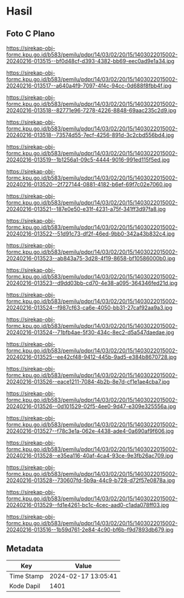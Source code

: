 # Hasil

## Foto C Plano

https://sirekap-obj-formc.kpu.go.id/b583/pemilu/pdpr/14/03/02/20/15/1403022015002-20240216-013515--bf0d48cf-d393-4382-bb69-eec0ad9e1a34.jpg

https://sirekap-obj-formc.kpu.go.id/b583/pemilu/pdpr/14/03/02/20/15/1403022015002-20240216-013517--a640a4f9-7097-4f4c-94cc-0d688f8fbb4f.jpg

https://sirekap-obj-formc.kpu.go.id/b583/pemilu/pdpr/14/03/02/20/15/1403022015002-20240216-013518--82771e96-7278-4226-8848-69aac235c2d9.jpg

https://sirekap-obj-formc.kpu.go.id/b583/pemilu/pdpr/14/03/02/20/15/1403022015002-20240216-013518--73574d55-7ecf-4256-891d-3c2cbd556bd4.jpg

https://sirekap-obj-formc.kpu.go.id/b583/pemilu/pdpr/14/03/02/20/15/1403022015002-20240216-013519--1b1256a1-09c5-4444-9016-991ed115f5ed.jpg

https://sirekap-obj-formc.kpu.go.id/b583/pemilu/pdpr/14/03/02/20/15/1403022015002-20240216-013520--2f727144-0881-4182-b6ef-69f7c02e7060.jpg

https://sirekap-obj-formc.kpu.go.id/b583/pemilu/pdpr/14/03/02/20/15/1403022015002-20240216-013521--187e0e50-e31f-4231-a75f-341ff3d97fa8.jpg

https://sirekap-obj-formc.kpu.go.id/b583/pemilu/pdpr/14/03/02/20/15/1403022015002-20240216-013522--51d91c73-df2f-46ed-9bb0-342a43b832c4.jpg

https://sirekap-obj-formc.kpu.go.id/b583/pemilu/pdpr/14/03/02/20/15/1403022015002-20240216-013523--ab843a75-3d28-4f19-8658-bf10586000b0.jpg

https://sirekap-obj-formc.kpu.go.id/b583/pemilu/pdpr/14/03/02/20/15/1403022015002-20240216-013523--d9dd03bb-cd70-4e38-a095-364346fed21d.jpg

https://sirekap-obj-formc.kpu.go.id/b583/pemilu/pdpr/14/03/02/20/15/1403022015002-20240216-013524--f987cf63-ca6e-4050-bb31-27caf92aa9a3.jpg

https://sirekap-obj-formc.kpu.go.id/b583/pemilu/pdpr/14/03/02/20/15/1403022015002-20240216-013524--71bfb4ae-5f30-434c-8ec2-d5a547daedae.jpg

https://sirekap-obj-formc.kpu.go.id/b583/pemilu/pdpr/14/03/02/20/15/1403022015002-20240216-013525--ee42cf48-9412-445b-9ad5-e384b8670728.jpg

https://sirekap-obj-formc.kpu.go.id/b583/pemilu/pdpr/14/03/02/20/15/1403022015002-20240216-013526--eace1211-7084-4b2b-8e7d-cf1e1ae4cba7.jpg

https://sirekap-obj-formc.kpu.go.id/b583/pemilu/pdpr/14/03/02/20/15/1403022015002-20240216-013526--0d101529-02f5-4ee0-9d47-e309e325556a.jpg

https://sirekap-obj-formc.kpu.go.id/b583/pemilu/pdpr/14/03/02/20/15/1403022015002-20240216-013527--f78c3e1a-062e-4438-ade4-0a690af9f606.jpg

https://sirekap-obj-formc.kpu.go.id/b583/pemilu/pdpr/14/03/02/20/15/1403022015002-20240216-013528--e35ea116-40af-4ca4-93ce-9e3fb26ac709.jpg

https://sirekap-obj-formc.kpu.go.id/b583/pemilu/pdpr/14/03/02/20/15/1403022015002-20240216-013528--730607fd-5b9a-44c9-b728-d72f57e0878a.jpg

https://sirekap-obj-formc.kpu.go.id/b583/pemilu/pdpr/14/03/02/20/15/1403022015002-20240216-013529--fd1e4261-bc1c-4cec-aad0-c1ada078ff03.jpg

https://sirekap-obj-formc.kpu.go.id/b583/pemilu/pdpr/14/03/02/20/15/1403022015002-20240216-013516--1b59d761-2e84-4c90-bf6b-f9d7893db679.jpg


## Metadata

| Key        | Value               |
| ---------- | ------------------- |
| Time Stamp | 2024-02-17 13:05:41 |
| Kode Dapil | 1401                |



